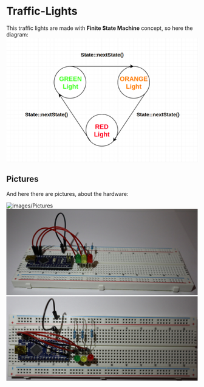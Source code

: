 # Traffic-Lights

This traffic lights are made with **Finite State Machine** concept, so here the diagram:
![images/Diagram](/Diagram/Diagram.png)

## Pictures

And here there are pictures, about the hardware:

![images/Pictures](/Pictures/Front.jpg)
![images/Pictures](/Pictures/Side.jpg)
![images/Pictures](/Pictures/Above.jpg)
